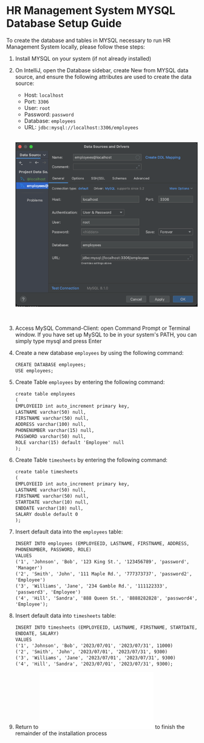 # HR Management System MYSQL Database Setup Guide

To create the database and tables in MYSQL necessary to run HR Management System locally, please follow these steps: 
1. Install MYSQL on your system (if not already installed)
2. On IntelliJ, open the Database sidebar, create New from MYSQL data source, and ensure the following attributes are used to create the data source:

   - Host: ```localhost``` <br>
   - Port: ```3306``` <br>
   - User: ```root``` <br>
   - Password: ```password``` <br>
   - Database: ```employees``` <br>
   - URL: ```jdbc:mysql://localhost:3306/employees``` <br>
   <br>
   
    ![datasource](./images/datasource.png) 

<br>

3. Access MySQL Command-Client: open Command Prompt or Terminal window. If you have set up MySQL to be in your system's PATH, you can simply type mysql and press Enter
4. Create a new database `employees` by using the following command:
   ```
   CREATE DATABASE employees;
   USE employees;
   ```
   
5. Create Table `employees` by entering the following command:
   ```
   create table employees
   (
   EMPLOYEEID int auto_increment primary key,
   LASTNAME varchar(50) null,
   FIRSTNAME varchar(50) null,
   ADDRESS varchar(100) null,
   PHONENUMBER varchar(15) null,
   PASSWORD varchar(50) null,
   ROLE varchar(15) default 'Employee' null
   );
   ```
   
6. Create Table `timesheets` by entering the following command:
   ```
   create table timesheets
   (
   EMPLOYEEID int auto_increment primary key,
   LASTNAME varchar(50) null,
   FIRSTNAME varchar(50) null,
   STARTDATE varchar(10) null,
   ENDDATE varchar(10) null,
   SALARY double default 0
   );
   ```
   
7. Insert default data into the `employees` table:
   ```
   INSERT INTO employees (EMPLOYEEID, LASTNAME, FIRSTNAME, ADDRESS, PHONENUMBER, PASSWORD, ROLE)
   VALUES
   ('1', 'Johnson', 'Bob', '123 King St.', '123456789', 'password', 'Manager')
   ('2', 'Smith', 'John', '111 Maple Rd.', '777373737', 'password2', 'Employee')
   ('3', 'Williams', 'Jane', '234 Gamble Rd.', '111122333', 'password3', 'Employee')
   ('4', 'Hill', 'Sandra', '888 Queen St.', '8888282828', 'password4', 'Employee');
   ```
   
8. Insert default data into `timesheets` table:
    ```
    INSERT INTO timesheets (EMPLOYEEID, LASTNAME, FIRSTNAME, STARTDATE, ENDDATE, SALARY)
    VALUES
    ('1', 'Johnson', 'Bob', '2023/07/01', '2023/07/31', 11000)
    ('2', 'Smith', 'John', '2023/07/01', '2023/07/31', 9300)
    ('3', 'Williams', 'Jane', '2023/07/01', '2023/07/31', 9300)
    ('4', 'Hill', 'Sandra', '2023/07/01', '2023/07/31', 9300);
    ```
9. Return to ![README.md](README.md#installation) to finish the remainder of the installation process
